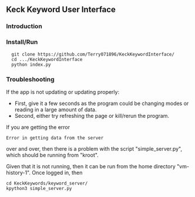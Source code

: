 ## Keck Keyword User Interface

### Introduction

### Install/Run

```
  git clone https://github.com/Terry071896/KeckKeywordInterface/
  cd .../KeckKeywordInterface
  python index.py
```

### Troubleshooting

If the app is not updating or updating properly:
- First, give it a few seconds as the program could be changing modes or reading in a large amount of data.
- Second, either try refreshing the page or kill/rerun the program.

If you are getting the error
```
Error in getting data from the server
```
over and over, then there is a problem with the script "simple_server.py", which should be running from "kroot".

Given that it is not running, then it can be run from the home directory "vm-history-1".
Once logged in, then
```
cd KeckKeywords/keyword_server/
kpython3 simple_server.py
```
